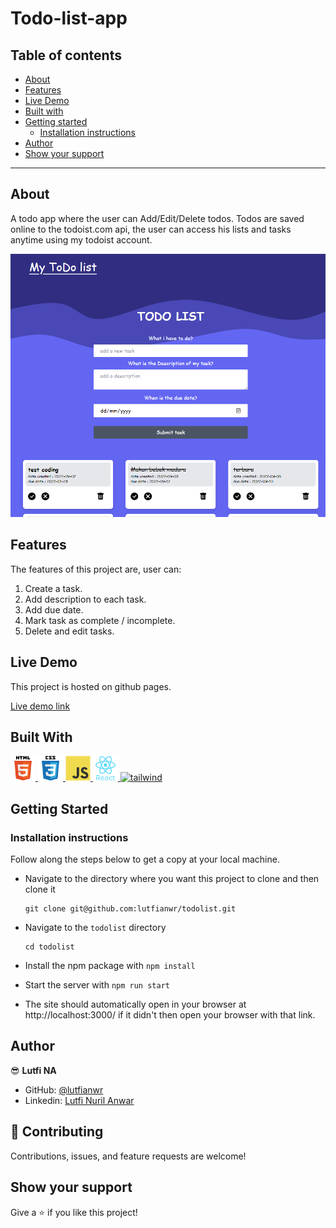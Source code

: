 # Todo-list-app

## Table of contents

- [About](#about)
- [Features](#features)
- [Live Demo](#live-demo)
- [Built with](#built-with)
- [Getting started](#getting-started)
  - [Installation instructions](#installation-instructions)
- [Author](#author)
- [Show your support](#show-your-support)

---

## About

A todo app where the user can Add/Edit/Delete todos. Todos are saved online to the todoist.com api, the user can access his lists and tasks anytime using my todoist account.

![Screenshot-main-page](src/assets/todolist.png)

## Features

The features of this project are, user can:

1. Create a task.
2. Add description to each task.
3. Add due date.
4. Mark task as complete / incomplete.
5. Delete and edit tasks.

## Live Demo

This project is hosted on github pages.

[Live demo link](https://todolist-blue.netlify.app/)

## Built With
 
<div> 
   <a href="https://www.w3.org/html/" target="_blank" rel="noreferrer"> 
    <img src="https://raw.githubusercontent.com/devicons/devicon/master/icons/html5/html5-original-wordmark.svg" alt="html5" width="40" height="40"/> 
  </a>
   <a href="https://www.w3schools.com/css/" target="_blank" rel="noreferrer"> 
    <img src="https://raw.githubusercontent.com/devicons/devicon/master/icons/css3/css3-original-wordmark.svg" alt="css3" width="40" height="40"/> 
  </a> 
  <a href="https://developer.mozilla.org/en-US/docs/Web/JavaScript" target="_blank" rel="noreferrer"> 
    <img src="https://raw.githubusercontent.com/devicons/devicon/master/icons/javascript/javascript-original.svg" alt="javascript" width="40" height="40"/> 
  </a>
  <a href="https://reactjs.org/" target="_blank" rel="noreferrer"> 
    <img src="https://raw.githubusercontent.com/devicons/devicon/master/icons/react/react-original-wordmark.svg" alt="react" width="40" height="40"/> 
  </a>
  <a href="https://tailwindcss.com/" target="_blank" rel="noreferrer"> 
    <img src="https://www.vectorlogo.zone/logos/tailwindcss/tailwindcss-icon.svg" alt="tailwind" width="40" height="40"/> 
  </a>
</div>


## Getting Started

### Installation instructions

Follow along the steps below to get a copy at your local machine.

- Navigate to the directory where you want this project to clone and then clone it

  ```
  git clone git@github.com:lutfianwr/todolist.git
  
  ```
- Navigate to the `todolist` directory

  ```
  cd todolist
  ```

- Install the npm package with `npm install`
- Start the server with `npm run start`
- The site should automatically open in your browser at http://localhost:3000/ if it didn't then open your browser with that link.

## Author

😎 **Lutfi NA**

- GitHub: [@lutfianwr](https://github.com/lutfianwr)
- Linkedin: [Lutfi Nuril Anwar](https://www.linkedin.com/in/lutfinurilanwar/)

## 🤝 Contributing

Contributions, issues, and feature requests are welcome!

## Show your support

Give a ⭐️ if you like this project!
